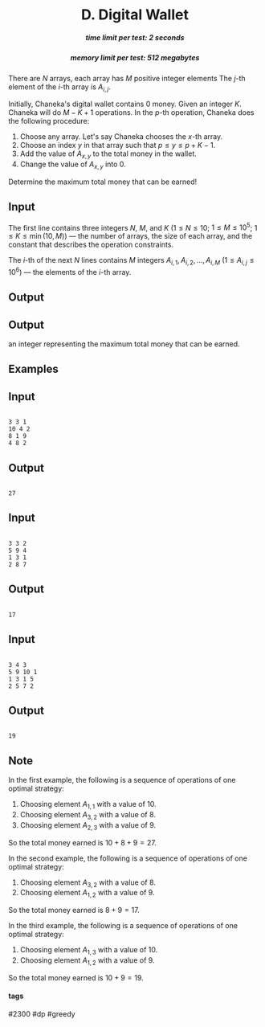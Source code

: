 <h1 style='text-align: center;'> D. Digital Wallet</h1>

<h5 style='text-align: center;'>time limit per test: 2 seconds</h5>
<h5 style='text-align: center;'>memory limit per test: 512 megabytes</h5>

There are $N$ arrays, each array has $M$ positive integer elements The $j$-th element of the $i$-th array is $A_{i,j}$.

Initially, Chaneka's digital wallet contains $0$ money. Given an integer $K$. Chaneka will do $M-K+1$ operations. In the $p$-th operation, Chaneka does the following procedure: 

1. Choose any array. Let's say Chaneka chooses the $x$-th array.
2. Choose an index $y$ in that array such that $p \leq y \leq p+K-1$.
3. Add the value of $A_{x, y}$ to the total money in the wallet.
4. Change the value of $A_{x, y}$ into $0$.

Determine the maximum total money that can be earned!

## Input

The first line contains three integers $N$, $M$, and $K$ ($1 \leq N \leq 10$; $1 \leq M \leq 10^5$; $1 \leq K \leq \min(10, M)$) — the number of arrays, the size of each array, and the constant that describes the operation constraints.

The $i$-th of the next $N$ lines contains $M$ integers $A_{i,1}, A_{i,2}, \ldots, A_{i,M}$ ($1 \leq A_{i,j} \leq 10^6$) — the elements of the $i$-th array.

## Output

## Output

 an integer representing the maximum total money that can be earned.

## Examples

## Input


```

3 3 1
10 4 2
8 1 9
4 8 2

```
## Output


```

27

```
## Input


```

3 3 2
5 9 4
1 3 1
2 8 7

```
## Output


```

17

```
## Input


```

3 4 3
5 9 10 1
1 3 1 5
2 5 7 2

```
## Output


```

19

```
## Note

In the first example, the following is a sequence of operations of one optimal strategy:

1. Choosing element $A_{1, 1}$ with a value of $10$.
2. Choosing element $A_{3, 2}$ with a value of $8$.
3. Choosing element $A_{2, 3}$ with a value of $9$.

So the total money earned is $10+8+9=27$.

In the second example, the following is a sequence of operations of one optimal strategy:

1. Choosing element $A_{3, 2}$ with a value of $8$.
2. Choosing element $A_{1, 2}$ with a value of $9$.

So the total money earned is $8+9=17$.

In the third example, the following is a sequence of operations of one optimal strategy:

1. Choosing element $A_{1, 3}$ with a value of $10$.
2. Choosing element $A_{1, 2}$ with a value of $9$.

So the total money earned is $10+9=19$.



#### tags 

#2300 #dp #greedy 